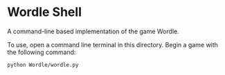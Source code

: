 # Wordle Shell
 A command-line based implementation of the game Wordle.

 To use, open a command line terminal in this directory. Begin a game with the following command:
 ```
 python Wordle/wordle.py
 ```

